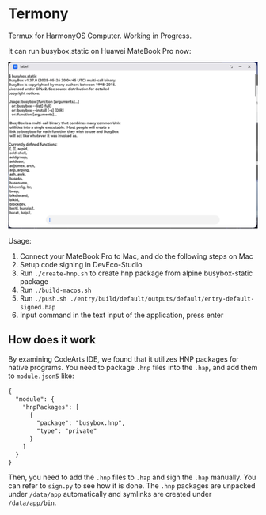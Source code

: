 # Termony

Termux for HarmonyOS Computer. Working in Progress.

It can run busybox.static on Huawei MateBook Pro now:

![](./screenshot.jpg)

Usage:

1. Connect your MateBook Pro to Mac, and do the following steps on Mac
2. Setup code signing in DevEco-Studio
3. Run `./create-hnp.sh` to create hnp package from alpine busybox-static package
4. Run `./build-macos.sh`
5. Run `./push.sh ./entry/build/default/outputs/default/entry-default-signed.hap`
6. Input command in the text input of the application, press enter

## How does it work

By examining CodeArts IDE, we found that it utilizes HNP packages for native programs. You need to package `.hnp` files into the `.hap`, and add them to `module.json5` like:

```json5
{
  "module": {
    "hnpPackages": [
      {
        "package": "busybox.hnp",
        "type": "private"
      }
    ]
  }
}
```

Then, you need to add the `.hnp` files to `.hap` and sign the `.hap` manually. You can refer to `sign.py` to see how it is done. The `.hnp` packages are unpacked under `/data/app` automatically and symlinks are created under `/data/app/bin`.
